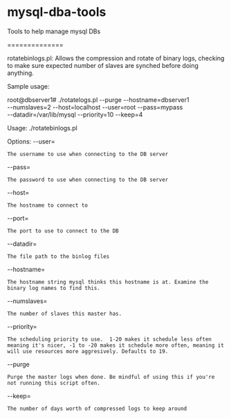 mysql-dba-tools
===============

Tools to help manage mysql DBs


==============

rotatebinlogs.pl: Allows the compression and rotate of binary logs, checking to make sure expected number of slaves are synched before doing anything.

Sample usage:

root@dbserver1# ./rotatelogs.pl --purge --hostname=dbserver1 \
--numslaves=2 --host=localhost --user=root --pass=mypass \
--datadir=/var/lib/mysql --priority=10 --keep=4


Usage: ./rotatebinlogs.pl <options>

Options:
  --user=<username> 

    The username to use when connecting to the DB server

  --pass=<password>

    The password to use when connecting to the DB server

  --host=<host to connect to>

    The hostname to connect to

  --port=<mysql port>

    The port to use to connect to the DB

  --datadir=<path to binlogs>

    The file path to the binlog files

  --hostname=<the name of this host>

    The hostname string mysql thinks this hostname is at. Examine the binary log names to find this.

  --numslaves=<number of slaves this master has>

    The number of slaves this master has.

  --priority=<process niceness>

    The scheduling priority to use.  1-20 makes it schedule less often meaning it's nicer, -1 to -20 makes it schedule more often, meaning it will use resources more aggresively. Defaults to 19.

  --purge
    
    Purge the master logs when done. Be mindful of using this if you're not running this script often.

  --keep=<days>
 
    The number of days worth of compressed logs to keep around
